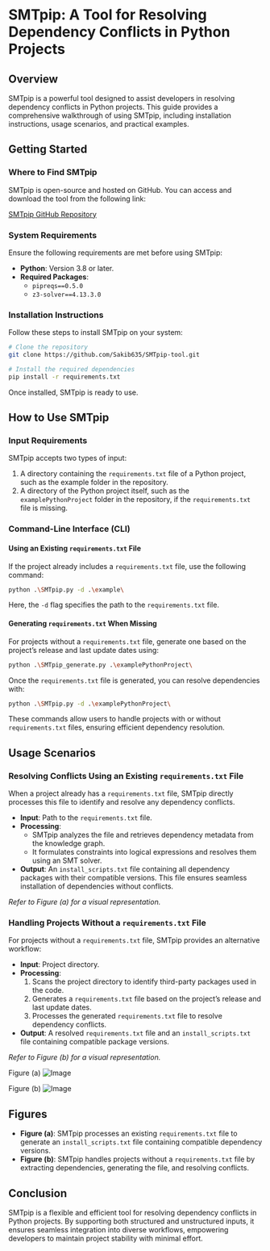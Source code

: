 # SMTpip: A Tool for Resolving Dependency Conflicts in Python Projects

## Overview

SMTpip is a powerful tool designed to assist developers in resolving dependency conflicts in Python projects. This guide provides a comprehensive walkthrough of using SMTpip, including installation instructions, usage scenarios, and practical examples.

## Getting Started

### Where to Find SMTpip

SMTpip is open-source and hosted on GitHub. You can access and download the tool from the following link:

[SMTpip GitHub Repository](https://github.com/Sakib635/SMTpip-tool.git)

### System Requirements

Ensure the following requirements are met before using SMTpip:

- **Python**: Version 3.8 or later.
- **Required Packages**:
  - `pipreqs==0.5.0`
  - `z3-solver==4.13.3.0`

### Installation Instructions

Follow these steps to install SMTpip on your system:

```bash
# Clone the repository
git clone https://github.com/Sakib635/SMTpip-tool.git

# Install the required dependencies
pip install -r requirements.txt
```

Once installed, SMTpip is ready to use.

## How to Use SMTpip

### Input Requirements

SMTpip accepts two types of input:

1. A directory containing the `requirements.txt` file of a Python project, such as the example folder in the repository.
2. A directory of the Python project itself, such as the `examplePythonProject` folder in the repository, if the `requirements.txt` file is missing.

### Command-Line Interface (CLI)

#### Using an Existing `requirements.txt` File

If the project already includes a `requirements.txt` file, use the following command:

```bash
python .\SMTpip.py -d .\example\
```

Here, the `-d` flag specifies the path to the `requirements.txt` file.

#### Generating `requirements.txt` When Missing

For projects without a `requirements.txt` file, generate one based on the project’s release and last update dates using:

```bash
python .\SMTpip_generate.py .\examplePythonProject\
```

Once the `requirements.txt` file is generated, you can resolve dependencies with:

```bash
python .\SMTpip.py -d .\examplePythonProject\
```

These commands allow users to handle projects with or without `requirements.txt` files, ensuring efficient dependency resolution.

## Usage Scenarios

### Resolving Conflicts Using an Existing `requirements.txt` File

When a project already has a `requirements.txt` file, SMTpip directly processes this file to identify and resolve any dependency conflicts.

- **Input**: Path to the `requirements.txt` file.
- **Processing**:
  - SMTpip analyzes the file and retrieves dependency metadata from the knowledge graph.
  - It formulates constraints into logical expressions and resolves them using an SMT solver.
- **Output**: An `install_scripts.txt` file containing all dependency packages with their compatible versions. This file ensures seamless installation of dependencies without conflicts.

*Refer to Figure (a) for a visual representation.*

### Handling Projects Without a `requirements.txt` File

For projects without a `requirements.txt` file, SMTpip provides an alternative workflow:

- **Input**: Project directory.
- **Processing**:
  1. Scans the project directory to identify third-party packages used in the code.
  2. Generates a `requirements.txt` file based on the project’s release and last update dates.
  3. Processes the generated `requirements.txt` file to resolve dependency conflicts.
- **Output**: A resolved `requirements.txt` file and an `install_scripts.txt` file containing compatible package versions.

*Refer to Figure (b) for a visual representation.*

Figure (a)
![Image](https://github.com/user-attachments/assets/17a2fd03-2206-4239-ad8b-ff3037d532ec)


Figure (b)
![Image](https://github.com/user-attachments/assets/68b276fe-d2dc-48fd-bc41-ac4e79326ce8)
## Figures

- **Figure (a)**: SMTpip processes an existing `requirements.txt` file to generate an `install_scripts.txt` file containing compatible dependency versions.
- **Figure (b)**: SMTpip handles projects without a `requirements.txt` file by extracting dependencies, generating the file, and resolving conflicts.

## Conclusion

SMTpip is a flexible and efficient tool for resolving dependency conflicts in Python projects. By supporting both structured and unstructured inputs, it ensures seamless integration into diverse workflows, empowering developers to maintain project stability with minimal effort.

